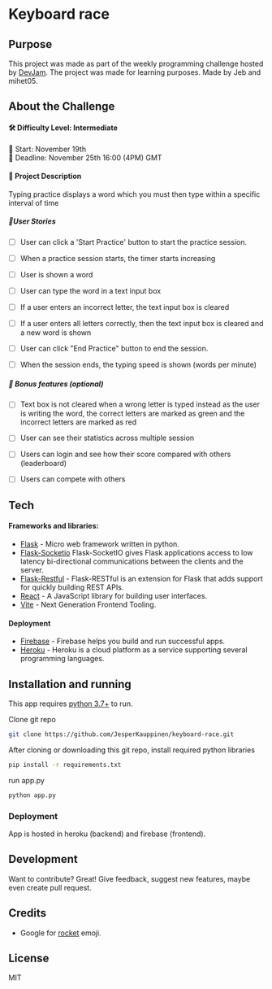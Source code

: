 # Keyboard race

## Purpose
This project was made as part of the weekly programming challenge hosted by [DevJam].
The project was made for learning purposes. Made by Jeb and mihet05.

## About the Challenge
#### 🛠 Difficulty Level: Intermediate 
📅 Start: November 19th<br>
📅 Deadline: November 25th 16:00 (4PM) GMT

#### 📝 Project Description
Typing practice displays a word which you must then type within a specific interval of time

##### 📑User Stories
- [ ] User can click a 'Start Practice' button to start the practice session.
- [ ] When a practice session starts, the timer starts increasing
- [ ] User is shown a word
- [ ] User can type the word in a text input box
- [ ] If a user enters an incorrect letter, the text input box is cleared
- [ ] If a user enters all letters correctly, then the text input box is cleared and a new word is shown
- [ ] User can click "End Practice" button to end the session.
- [ ] When the session ends, the typing speed is shown (words per minute)


##### 🌟 Bonus features (optional)
- [ ] Text box is not cleared when a wrong letter is typed instead  as the user is writing the word, the correct letters are marked  as green and the incorrect letters are marked as red
- [ ] User can see their statistics across multiple session
- [ ] Users can login and see how their score compared with others (leaderboard)
- [ ] Users can compete with others


## Tech

#### Frameworks and libraries:

- [Flask] - Micro web framework written in python.
- [Flask-Socketio](https://flask-socketio.readthedocs.io/en/latest/)  Flask-SocketIO gives Flask applications access to low latency bi-directional communications between the clients and the server.
- [Flask-Restful](https://flask-restful.readthedocs.io/en/latest/) - Flask-RESTful is an extension for Flask that adds support for quickly building REST APIs.
- [React](https://reactjs.org/) - A JavaScript library for building user interfaces.
- [Vite](https://vitejs.dev/) - Next Generation Frontend Tooling.
#### Deployment
- [Firebase](https://firebase.google.com/) - Firebase helps you build and run successful apps.
- [Heroku](https://www.heroku.com) - Heroku is a cloud platform as a service supporting several programming languages.

## Installation and running

This app requires [python 3.7+](https://www.python.org/downloads/) to run.

Clone git repo
```sh
git clone https://github.com/JesperKauppinen/keyboard-race.git
```

After cloning or downloading this git repo, install required python libraries

```sh
pip install -r requirements.txt
```

run app.py
```sh
python app.py
```
### Deployment
App is hosted in heroku (backend) and firebase (frontend).


## Development

Want to contribute? Great!
Give feedback, suggest new features, maybe even create pull request.


## Credits
- Google for [rocket](https://emojipedia.org/rocket/) emoji.

## License

MIT

   [Flask]: <https://flask.palletsprojects.com/en/2.0.x/>
   [DevJam]: <https://discord.gg/nZBxGEudY6>
